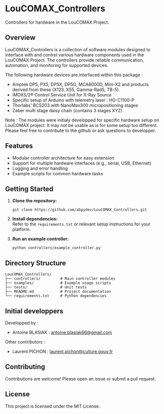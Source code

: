 # LouCOMAX_Controllers

Controllers for hardware in the LouCOMAX Project.

## Overview

LouCOMAX_Controllers is a collection of software modules designed to interface with and control various hardware components used in the LouCOMAX Project. The controllers provide reliable communication, automation, and monitoring for supported devices.

The following hardware devices are interfaced within this package :
- Amptek DP5, PX5, DP5X, DP5G, MCA8000D, Mini-X2 and products derived from these (X123, X55, Gamma-Rad5, TB-5).
- iMOXS/2® Control Service Unit for X-Ray Source
- Specific setup of Arduino with telemetry laser : HG-C1100-P
- Thorlabs' BCS203 with NanoMax300 micropositioning stages
- Zaber multi stage daisy chain (contains 3 stages XYZ)

Note : The modules were initialy developped for specific hardware setup on LouCOMAX project.
It may not be usable as is for some setup too different. Please feel free to contribute to the 
github or ask questions to developper.
 
## Features

- Modular controller architecture for easy extension
- Support for multiple hardware interfaces (e.g., serial, USB, Ethernet)
- Logging and error handling
- Example scripts for common hardware tasks

## Getting Started

1. **Clone the repository:**
   ```
   git clone https://github.com/abpydev/LouCOMAX_Controllers.git
   ```
2. **Install dependencies:**  
   Refer to the `requirements.txt` or relevant setup instructions for your platform.

3. **Run an example controller:**
   ```
   python controllers/example_controller.py
   ```

## Directory Structure

```
LouCOMAX_Controllers/
├── controllers/         # Main controller modules
├── examples/            # Example usage scripts
├── tests/               # Unit tests
├── README.md            # Project documentation
└── requirements.txt     # Python dependencies
```

## Initial developpers

Developped by : 

- Antoine BLASIAK : antoine.blasiak66@gmail.com

Other contributors :

- Laurent PICHON : laurent.pichon@culture.gouv.fr

## Contributing

Contributions are welcome! Please open an issue or submit a pull request.

## License

This project is licensed under the MIT License.
